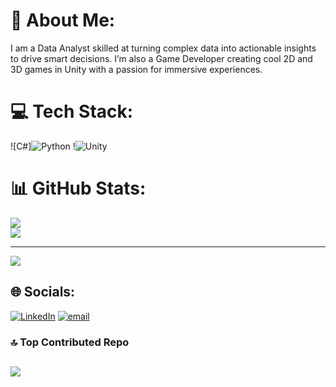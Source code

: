 # 💫 About Me:
I am a Data Analyst skilled at turning complex data into actionable insights to drive smart decisions.
I’m also a Game Developer creating cool 2D and 3D games in Unity with a passion for immersive experiences.

# 💻 Tech Stack:
![C#]![Python](https://img.shields.io/badge/c%23-%23239120.svg?style=for-the-badge&logo=csharp&logoColor=white) !![Unity](https://img.shields.io/badge/unity-%23000000.svg?style=for-the-badge&logo=unity&logoColor=white)
# 📊 GitHub Stats:
![](https://github-readme-stats.vercel.app/api?username=Prince-GameDev&theme=dark&hide_border=false&include_all_commits=false&count_private=false)<br/>
![](https://nirzak-streak-stats.vercel.app/?user=Prince-GameDev&theme=dark&hide_border=false)<br/>

---
[![](https://visitcount.itsvg.in/api?id=Prince-GameDev&icon=0&color=0)](https://visitcount.itsvg.in)

## 🌐 Socials:
[![LinkedIn](https://img.shields.io/badge/LinkedIn-%230077B5.svg?logo=linkedin&logoColor=white)](https://linkedin.com/in/prince123gamedev) [![email](https://img.shields.io/badge/Email-D14836?logo=gmail&logoColor=white)](mailto:princekumar3760@gmail.com) 

### 🔝 Top Contributed Repo
![](https://github-contributor-stats.vercel.app/api?username=Prince-GameDev&limit=5&theme=dark&combine_all_yearly_contributions=true)
---
